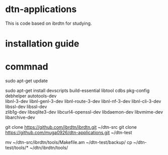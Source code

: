 # dtn-applications

This is code based on ibrdtn for studying.


# installation guide
# commnad
sudo apt-get update

sudo apt-get install devscripts build-essential libtool cdbs pkg-config debhelper autotools-dev \
 libnl-3-dev libnl-genl-3-dev libnl-route-3-dev libnl-nf-3-dev libnl-cli-3-dev libssl-dev libssl-dev \
 zlib1g-dev libsqlite3-dev libcurl4-openssl-dev libdaemon-dev libvmime-dev libarchive-dev

git clone https://github.com/ibrdtn/ibrdtn.git ~/dtn-src
git clone https://github.com/muga0926/dtn-applications.git ~/dtn-test

mv ~/dtn-src/ibrdtn/tools/Makefile.am ~/dtn-test/backup/
cp ~/dtn-test/tools/* ~/dtn/ibrdtn/tools/

